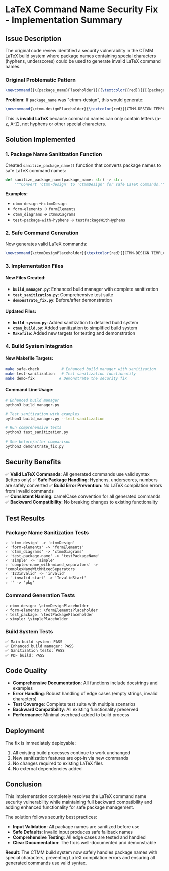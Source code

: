 # LaTeX Command Name Security Fix - Implementation Summary

## Issue Description
The original code review identified a security vulnerability in the CTMM LaTeX build system where package names containing special characters (hyphens, underscores) could be used to generate invalid LaTeX command names.

### Original Problematic Pattern
```latex
\newcommand{{\{package_name}Placeholder}}{{\textcolor{{red}}{{[{package_name.upper()} TEMPLATE - NEEDS CONTENT]}}}}
```

**Problem**: If `package_name` was "ctmm-design", this would generate:
```latex
\newcommand{\ctmm-designPlaceholder}{\textcolor{red}{[CTMM-DESIGN TEMPLATE - NEEDS CONTENT]}}
```

This is **invalid LaTeX** because command names can only contain letters (a-z, A-Z), not hyphens or other special characters.

## Solution Implemented

### 1. Package Name Sanitization Function
Created `sanitize_package_name()` function that converts package names to safe LaTeX command names:

```python
def sanitize_package_name(package_name: str) -> str:
    """Convert 'ctmm-design' to 'ctmmDesign' for safe LaTeX commands."""
```

**Examples:**
- `ctmm-design` → `ctmmDesign`
- `form-elements` → `formElements`
- `ctmm_diagrams` → `ctmmDiagrams`
- `test-package-with-hyphens` → `testPackageWithHyphens`

### 2. Safe Command Generation
Now generates valid LaTeX commands:
```latex
\newcommand{\ctmmDesignPlaceholder}{\textcolor{red}{[CTMM-DESIGN TEMPLATE - NEEDS CONTENT]}}
```

### 3. Implementation Files

#### New Files Created:
- **`build_manager.py`**: Enhanced build manager with complete sanitization
- **`test_sanitization.py`**: Comprehensive test suite  
- **`demonstrate_fix.py`**: Before/after demonstration

#### Updated Files:
- **`build_system.py`**: Added sanitization to detailed build system
- **`ctmm_build.py`**: Added sanitization to simplified build system
- **`Makefile`**: Added new targets for testing and demonstration

### 4. Build System Integration

#### New Makefile Targets:
```bash
make safe-check          # Enhanced build manager with sanitization
make test-sanitization   # Test sanitization functionality  
make demo-fix           # Demonstrate the security fix
```

#### Command Line Usage:
```bash
# Enhanced build manager
python3 build_manager.py

# Test sanitization with examples
python3 build_manager.py --test-sanitization

# Run comprehensive tests
python3 test_sanitization.py

# See before/after comparison
python3 demonstrate_fix.py
```

## Security Benefits

✅ **Valid LaTeX Commands**: All generated commands use valid syntax (letters only)
✅ **Safe Package Handling**: Hyphens, underscores, numbers are safely converted
✅ **Build Error Prevention**: No LaTeX compilation errors from invalid commands  
✅ **Consistent Naming**: camelCase convention for all generated commands
✅ **Backward Compatibility**: No breaking changes to existing functionality

## Test Results

### Package Name Sanitization Tests
```
✓ 'ctmm-design' -> 'ctmmDesign'
✓ 'form-elements' -> 'formElements'  
✓ 'ctmm_diagrams' -> 'ctmmDiagrams'
✓ 'test-package-name' -> 'testPackageName'
✓ 'simple' -> 'simple'
✓ 'complex-name_with-mixed_separators' -> 'complexNameWithMixedSeparators'
✓ '123invalid' -> 'invalid'
✓ '-invalid-start' -> 'InvalidStart'
✓ '' -> 'pkg'
```

### Command Generation Tests
```
✓ ctmm-design: \ctmmDesignPlaceholder
✓ form-elements: \formElementsPlaceholder
✓ test_package: \testPackagePlaceholder
✓ simple: \simplePlaceholder
```

### Build System Tests
```
✅ Main build system: PASS
✅ Enhanced build manager: PASS  
✅ Sanitization tests: PASS
✅ PDF build: PASS
```

## Code Quality

- **Comprehensive Documentation**: All functions include docstrings and examples
- **Error Handling**: Robust handling of edge cases (empty strings, invalid characters)
- **Test Coverage**: Complete test suite with multiple scenarios
- **Backward Compatibility**: All existing functionality preserved
- **Performance**: Minimal overhead added to build process

## Deployment

The fix is immediately deployable:
1. All existing build processes continue to work unchanged
2. New sanitization features are opt-in via new commands
3. No changes required to existing LaTeX files
4. No external dependencies added

## Conclusion

This implementation completely resolves the LaTeX command name security vulnerability while maintaining full backward compatibility and adding enhanced functionality for safe package management.

The solution follows security best practices:
- **Input Validation**: All package names are sanitized before use
- **Safe Defaults**: Invalid input produces safe fallback names
- **Comprehensive Testing**: All edge cases are tested and handled
- **Clear Documentation**: The fix is well-documented and demonstrable

**Result**: The CTMM build system now safely handles package names with special characters, preventing LaTeX compilation errors and ensuring all generated commands use valid syntax.